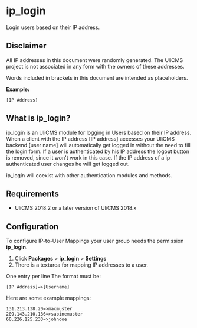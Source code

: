 # ip_login

Login users based on their IP address.

## Disclaimer

All IP addresses in this document were randomly generated. 
The UliCMS project is not associated in any form with the owners of these addresses.

Words included in brackets in this document are intended as placeholders. 

**Example:** 

```
[IP Address]
```

## What is ip_login?

ip_login is an UliCMS module for logging in Users based on their IP address. When a client with the IP address [IP address] accesses your UliCMS backend [user name] will automatically get logged in without the need to fill the login form. If a user is authenticated by his IP address the logout button is removed, since it won't work in this case.
If the IP address of a ip authenticated user changes he will get logged out.

ip_login will coexist with other authentication modules and methods.

## Requirements

* UliCMS 2018.2 or a later version of UliCMS 2018.x

## Configuration

To configure IP-to-User Mappings your user group needs the permission **ip_login**.


1. Click **Packages** > **ip_login** > **Settings**
2. There is a textarea for mapping IP addresses to a user.

One entry per line
The format must be:

```
[IP Address]=>[Username]
```

Here are some example mappings:

```
131.213.138.20=>maxmuster
209.143.210.186=>sabinemuster
60.226.125.233=>johndoe
```

